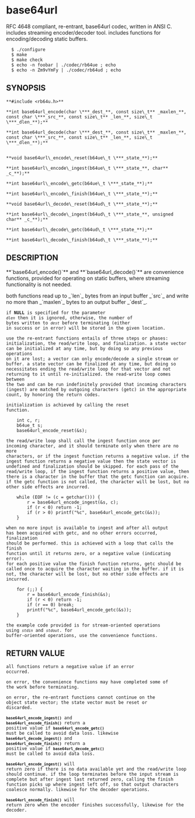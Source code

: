 base64url
=========

<p>RFC 4648 compliant, re-entrant, base64url codec, written in ANSI C. includes streaming encoder/decoder tool. includes functions for encoding/decoding static buffers.</p>

      $ ./configure
      $ make
      $ make check
      $ echo -n foobar | ./codec/rb64ue ; echo
      $ echo -n Zm9vYmFy | ./codec/rb64ud ; echo


SYNOPSIS
--------

    **#include <rb64u.h>**
    
    **int base64url_encode(char \***_dest_**, const size\_t** _maxlen_**, const char \***_src_**, const size\_t** _len_**, size\_t \***_dlen_**);**
    
    **int base64url_decode(char \***_dest_**, const size\_t** _maxlen_**, const char \***_src_**, const size\_t** _len_**, size\_t \***_dlen_**);**
    
    
    **void base64url\_encode\_reset(b64ue\_t \***_state_**);**
    
    **int base64url\_encode\_ingest(b64ue\_t \***_state_**, char** _c_**);**
    
    **int base64url\_encode\_getc(b64ue\_t \***_state_**);**
    
    **int base64url\_encode\_finish(b64ue\_t \***_state_**);**
    
    **void base64url\_decode\_reset(b64ud\_t \***_state_**);**
    
    **int base64url\_decode\_ingest(b64ud\_t \***_state_**, unsigned char** _c_**);**
    
    **int base64url\_decode\_getc(b64ud\_t \***_state_**);**
    
    **int base64url\_decode\_finish(b64ud\_t \***_state_**);**


DESCRIPTION
-----------

<p>**`base64url_encode()`** and **`base64url_decode()`** are convenience functions, provided for operating on static buffers, where streaming functionality is not needed.</p>

<p>both functions read up to _`len`_ bytes from an input buffer _`src`_ and write no more than _`maxlen`_ bytes to an output buffer _`dest`_.</p>

<code>if **NULL** is specified for the parameter _`dlen`_ then it is ignored, otherwise, the number of bytes written to _`dest`_ before terminating (either in success or in error) will be stored in the given location.</code>

<code>use the re-entrant functions entails of three steps or phases: initialization, the read/write loop, and finalization. a state vector can be initialized at any time, but by doing so any previous operations on it are lost; a vector can only encode/decode a single stream or buffer. a state vector can be finalized at any time, but doing so necessitates ending the read/write loop for that vector and not returning to it until re-initialized. the read-write loop comes between the two and can be run indefinitely provided that incoming characters (ingest) are matched by outgoing characters (getc) in the appropriate count, by honoring the return codes.</code>

<code>initialization is achieved by calling the reset function.</code>

        int c, r;
        b64ue_t s;
        base64url_encode_reset(&s);

<code>the read/write loop shall call the ingest function once per incoming character, and it should terminate only when there are no more characters, or if the ingest function returns a negative value. if the ingest function returns a negative value then the state vector is undefined and finalization should be skipped. for each pass of the read/write loop, if the ingest function returns a positive value, then there is a character in the buffer that the getc function can acquire. if the getc function is not called, the character will be lost, but no other side effects are incurred.</code>

        while (EOF != (c = getchar())) {
            r = base64url_encode_ingest(&s, c);
            if (r < 0) return -1;
            if (r > 0) printf("%c", base64url_encode_getc(&s));
        }

<code>when no more input is available to ingest and after all output has been acquired with getc, and no other errors occurred, finalization should be performed. this is achieved with a loop that calls the finish function until it returns zero, or a negative value (indicating error). for each positive value the finish function returns, getc should be called once to acquire the character waiting in the buffer. if it is not, the character will be lost, but no other side effects are incurred.</code>

        for (;;) {
            r = base64url_encode_finish(&s);
            if (r < 0) return -1;
            if (r == 0) break;
            printf("%c", base64url_encode_getc(&s));
        }

<code>the example code provided is for stream-oriented operations using _`stdin`_ and _`stdout`_. for buffer-oriented operations, use the convenience functions.</code>

RETURN VALUE
------------

<code>all functions return a negative value if an error occurred.</code>

<code>on error, the convenience functions may have completed some of the work before terminating.</code>

<code>on error, the re-entrant functions cannot continue on the object state vector; the state vector must be reset or discarded.</code>

<code>**`base64url_encode_ingest()`** and **`base64url_encode_finish()`** return a positive value if **`base64url_encode_getc()`** must be called to avoid data loss. likewise **`base64url_decode_ingest()`** and **`base64url_decode_finish()`** return a positive value if **`base64url_decode_getc()`** must be called to avoid data loss.</code>

<code>**`base64url_encode_ingest()`** will return zero if there is no data available yet and the read/write loop should continue. if the loop terminates before the input stream is complete but after ingest last returned zero, calling the finish function picks up where ingest left off, so that output characters coalesce normally. likewise for the decoder operations.</code>

<code>**`base64url_encode_finish()`** will return zero when the encoder finishes successfully, likewise for the decoder.</code>
